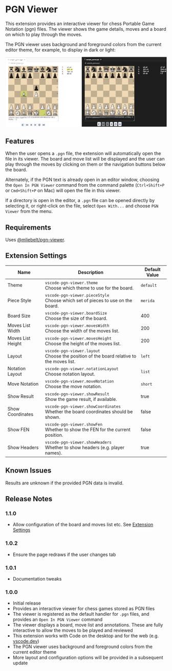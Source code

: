 # PGN Viewer

This extension provides an interactive viewer for chess Portable Game Notation (pgn) files. The viewer shows the game details, moves and a board on which to play through the moves.

The PGN viewer uses background and foreground colors from the current editor theme, for example, to display in dark or light:

![Showing two different themes](images/themes.png)

## Features

When the user opens a `.pgn` file, the extension will automatically open the file in its viewer. The board and move list will be displayed and the user can play through the moves by clicking on them or the navigation buttons below the board.

Alternately, if the PGN text is already open in an editor window, choosing the `Open In PGN Viewer` command from the command palette (`Ctrl+Shift+P` or `Cmd+Shift+P` on Mac) will open the file in this viewer.

If a directory is open in the editor, a `.pgn` file can be opened directly by selecting it, or right-click on the file, select `Open With...` and choose `PGN Viewer` from the menu.

## Requirements

Uses [@mliebelt/pgn-viewer](https://www.npmjs.com/package/@mliebelt/pgn-viewer).

## Extension Settings

| Name | Description | Default Value |
|------|-------------|---------------|
| Theme | `vscode-pgn-viewer.theme`<br/>Choose which theme to use for the board. | `default` |
| Piece Style | `vscode-pgn-viewer.pieceStyle`<br/>Choose which set of pieces to use on the board. | `merida` |
| Board Size | `vscode-pgn-viewer.boardSize`<br/>Choose the size of the board. | 400 |
| Moves List Width | `vscode-pgn-viewer.movesWidth`<br/>Choose the width of the moves list. | 200 |
| Moves List Height | `vscode-pgn-viewer.movesHeight`<br/>Choose the height of the moves list. | 200 |
| Layout | `vscode-pgn-viewer.layout`<br/>Choose the position of the board relative to the moves list. | `left` |
| Notation Layout | `vscode-pgn-viewer.notationLayout`<br/>Choose notation layout. | `list` |
| Move Notation | `vscode-pgn-viewer.moveNotation`<br/>Choose the move notation. | `short` |
| Show Result | `vscode-pgn-viewer.showResult`<br/>Show the game result, if available. | true |
| Show Coordinates | `vscode-pgn-viewer.showCoordinates`<br/>Whether the board coordinates should be shown. | false |
| Show FEN | `vscode-pgn-viewer.showFen`<br/>Whether to show the FEN for the current position. | false |
| Show Headers | `vscode-pgn-viewer.showHeaders`<br/>Whether to show headers (e.g. player names). | true |

## Known Issues

Results are unknown if the provided PGN data is invalid.

## Release Notes

### 1.1.0

- Allow configuration of the board and moves list etc. See [Extension Settings](#extension-settings)

### 1.0.2

- Ensure the page redraws if the user changes tab

### 1.0.1

- Documentation tweaks

### 1.0.0

- Initial release
- Provides an interactive viewer for chess games stored as PGN files
- The viewer is registered as the default handler for `.pgn` files, and provides an `Open In PGN Viewer` command
- The viewer displays a board, move list and annotations. These are fully interactive to allow the moves to be played and reviewed
- This extension works with Code on the desktop and for the web (e.g. [vscode.dev](https://vscode.dev))
- The PGN viewer uses background and foreground colors from the current editor theme
- More layout and configuration options will be provided in a subsequent update

